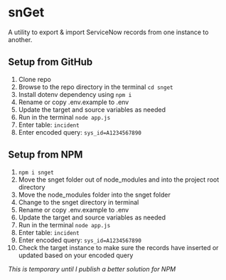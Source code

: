 # snGet
A utility to export &amp; import ServiceNow records from one instance to another.

## Setup from GitHub
1. Clone repo
2. Browse to the repo directory in the terminal ```cd snget```
3. Install dotenv dependency using ```npm i```
4. Rename or copy .env.example to .env
5. Update the target and source variables as needed
6. Run in the terminal ```node app.js```
7. Enter table:  ```incident```
8. Enter encoded query:  ```sys_id=A1234567890```

## Setup from NPM
1. ```npm i snget```
2. Move the snget folder out of node_modules and into the project root directory
3. Move the node_modules folder into the snget folder
4. Change to the snget directory in terminal
5. Rename or copy .env.example to .env
6. Update the target and source variables as needed
7. Run in the terminal ```node app.js```
8. Enter table:  ```incident``` 
9. Enter encoded query:  ```sys_id=A1234567890```
10. Check the target instance to make sure the records have inserted or updated based on your encoded query

_This is temporary until I publish a better solution for NPM_
